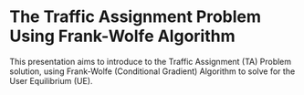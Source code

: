 

# The Traffic Assignment Problem Using Frank-Wolfe Algorithm

This presentation aims to introduce to the Traffic Assignment (TA) Problem solution, using Frank-Wolfe (Conditional Gradient) Algorithm to solve for the User Equilibrium (UE).


